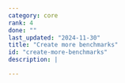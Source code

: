 ```yaml
---
category: core
rank: 4
done: ""
last_updated: "2024-11-30"
title: "Create more benchmarks"
id: "create-more-benchmarks"
description: |

---
```

